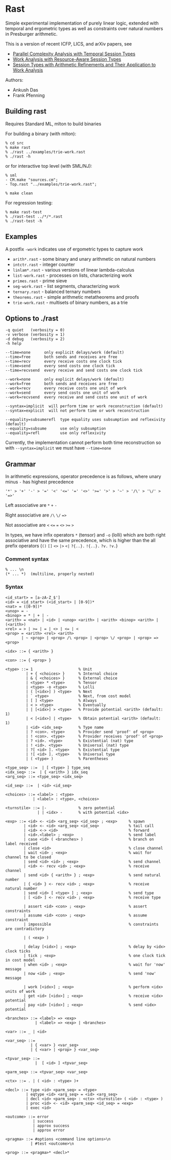 # Rast

Simple experimental implementation of purely linear logic, extended
with temporal and ergometric types as well as constraints over natural
numbers in Presburger arithmetic.

This is a version of recent ICFP, LICS, and arXiv papers, see

- [Parallel Complexity Analysis with Temporal Session Types](http://www.cs.cmu.edu/~fp/papers/icfp18.pdf)
- [Work Analysis with Resource-Aware Session Types](http://www.cs.cmu.edu/~fp/papers/lics18.pdf)
- [Session Types with Arithmetic Refinements and Their Application to Work Analysis](https://arxiv.org/abs/2001.04439) 

Authors:

- Ankush Das
- Frank Pfenning

## Building rast

Requires Standard ML, mlton to build binaries

For building a binary (with mlton):

```
% cd src
% make rast
% ./rast ../examples/trie-work.rast
% ./rast -h
```

or for interactive top level (with SML/NJ):

```
% sml
- CM.make "sources.cm";
- Top.rast "../examples/trie-work.rast";

% make clean
```

For regression testing:

```
% make rast-test
% ./rast-test ../*/*.rast
% ./rast-test -h
```

## Examples

A postfix `-work` indicates use of ergometric types to capture work

- `arith*.rast`      - some binary and unary arithmetic on natural numbers
- `intctr.rast`      - integer counter
- `linlam*.rast`     - various versions of linear lambda-calculus
- `list-work.rast`   - processes on lists, characterizing work
- `primes.rast`      - prime sieve
- `seg-work.rast`    - list segments, characterizing work
- `ternary.rast`     - balanced ternary numbers
- `theorems.rast`    - simple arithmetic metatheorems and proofs
- `trie-work.rast`   - multisets of binary numbers, as a trie

## Options to ./rast

```
-q quiet   (verbosity = 0) 
-v verbose (verbosity = 1)
-d debug   (verbosity = 2)
-h help

--time=none      only explicit delays/work (default)
--time=free      both sends and receives are free
--time=recv      every receive costs one clock tick
--time=send      every send costs one clock tick 
--time=recvsend  every receive and send costs one clock tick

--work=none      only explicit delays/work (default)
--work=free      both sends and receives are free
--work=recv      every receive costs one unit of work
--work=send      every send costs one unit of work
--work=recvsend  every receive and send costs one unit of work

--syntax=implicit  will perform time or work reconstruction (default)
--syntax=explicit  will not perform time or work reconstruction

--equality=subsumerefl  type equality uses subsumption and reflexivity (default)
--equality=subsume      use only subsumption
--equality=refl         use only reflexivity
```

Currently, the implementation cannot perform both time reconstruction
so with `--syntax=implicit` we must have `--time=none`

## Grammar 

In arithmetic expressions, operator precedence is as follows, where
unary minus `-` has highest precedence

```text
'*' > '+' '-' > '=' '<' '<=' '=' '<>' '>=' '>' > '~' > '/\' > '\/' > '=>'
```

Left associative are `*` `+` `-`

Right associative are `/\` `\/` `=>`

Not associative are `<` `<=` `=` `<>` `>=` `>`

In types, we have infix operators `*` (tensor) and `-o` (lolli)
which are both right associative and have the same precedence,
which is higher than the all prefix operators (`()` `[]` `<>`
`|>` `<|` `?{..}.` `!{..}.` `?v.` `!v.`)

### Comment syntax

```text
% ... \n
(* ... *)  (multiline, properly nested)
```

### Syntax

```text
<id_start> = [a-zA-Z_$']
<id> = <id_start> (<id_start> | [0-9])*
<nat> = ([0-9])*
<unop> = -
<binop> = * | + | -
<arith> = <nat> | <id> | <unop> <arith> | <arith> <binop> <arith> | (<arith>)
<rel> = > | >= | = | <> | <= | <
<prop> = <arith> <rel> <arith>
       | ~ <prop> | <prop> /\ <prop> | <prop> \/ <prop> | <prop> => <prop>

<idx> ::= { <arith> }

<con> ::= { <prop> }

<type> ::= 1                    % Unit
         | + { <choices> }      % Internal choice
         | & { <choices> }      % External choice
         | <type> * <type>      % Tensor
         | <type> -o <type>     % Lolli
         | ( [<idx>] ) <type>   % Next
         | ` <type>             % Next, from cost model
         | [ ] <type>           % Always
         | < > <type>           % Eventually
         | | [<idx>] > <type>   % Provide potential <arith> (default: 1)
         | < [<idx>] | <type>   % Obtain potential <arith> (default: 1)
         | <id> <idx_seq>       % Type name
         | ? <con>. <type>      % Provider send 'proof' of <prop>
         | ! <con>. <type>      % Provider receives 'proof' of <prop>
         | ? <id>. <type>       % Existential (nat) type
         | ! <id>. <type>       % Universal (nat) type
         | ?[ <id> ]. <type>    % Existential type
         | ![ <id> ]. <type>    % Universal type
         | ( <type> )           % Parentheses

<type_seq> ::=  | [ <type> ] type_seq
<idx_seq> ::=  | { <arith> } idx_seq
<arg_seq> ::= <type_seq> <idx_seq>

<id_seq> ::=  | <id> <id_seq>

<choices> ::= <label> : <type>
            | <label> : <type>, <choices>

<turnstile> ::= |-              % zero potential
              | | <idx> -       % with potential <idx>

<exp> ::= <id> <- <id> <arg_seq> <id_seq> ; <exp>     % spawn
        | <id> <- <id> <arg_seq> <id_seq>             % tail call
        | <id> <-> <id>                               % forward
        | <id>.<label> ; <exp>                        % send label 
        | case <id> ( <branches> )                    % branch on label received
        | close <id>                                  % close channel
        | wait <id> ; <exp>                           % wait for channel to be closed
        | send <id> <id> ; <exp>                      % send channel
        | <id> <- recv <id> ; <exp>                   % receive channel
        | send <id> { <arith> } ; <exp>               % send natural number
        | { <id> } <- recv <id> ; <exp>               % receive natural number
        | send <id> [ <type> ] ; <exp>                % send type
        | [ <id> ] <- recv <id> ; <exp>               % receive type

        | assert <id> <con> ; <exp>                   % assert constraints
        | assume <id> <con> ; <exp>                   % assume constraint
        | impossible                                  % constraints are contradictory

        | ( <exp> )

        | delay [<idx>] ; <exp>                       % delay by <idx> clock ticks
        | tick ; <exp>                                % one clock tick in cost model
        | when <id> ; <exp>                           % wait for 'now' message
        | now <id> ; <exp>                            % send 'now' message

        | work [<idx>] ; <exp>                        % perform <idx> units of work
        | get <id> [<idx>] ; <exp>                    % receive <idx> potential
        | pay <id> [<idx>] ; <exp>                    % send <idx> potential

<branches> ::= <label> => <exp>
             | <label> => <exp> | <branches>

<var> ::= _ | <id>

<var_seq> ::=
           | { <var> } <var_seq>
           | { <var> | <prop> } <var_seq>

<tpvar_seq> ::=
             |  [ <id> ] <tpvar_seq>

<parm_seq> ::= <tpvar_seq> <var_seq>

<ctx> ::= . | ( <id> : <type> )+

<decl> ::= type <id> <parm_seq> = <type>
         | eqtype <id> <arg_seq> = <id> <arg_seq>
         | decl <id> <parm_seq> : <ctx> <turnstile> ( <id> : <type> )
         | proc <id> <- <id> <parm_seq> <id_seq> = <exp>
         | exec <id>

<outcome> ::= error
            | success
            | approx success
            | approx error

<pragma> ::= #options <command line options>\n
           | #test <outcome>\n

<prog> ::= <pragma>* <decl>*
```

